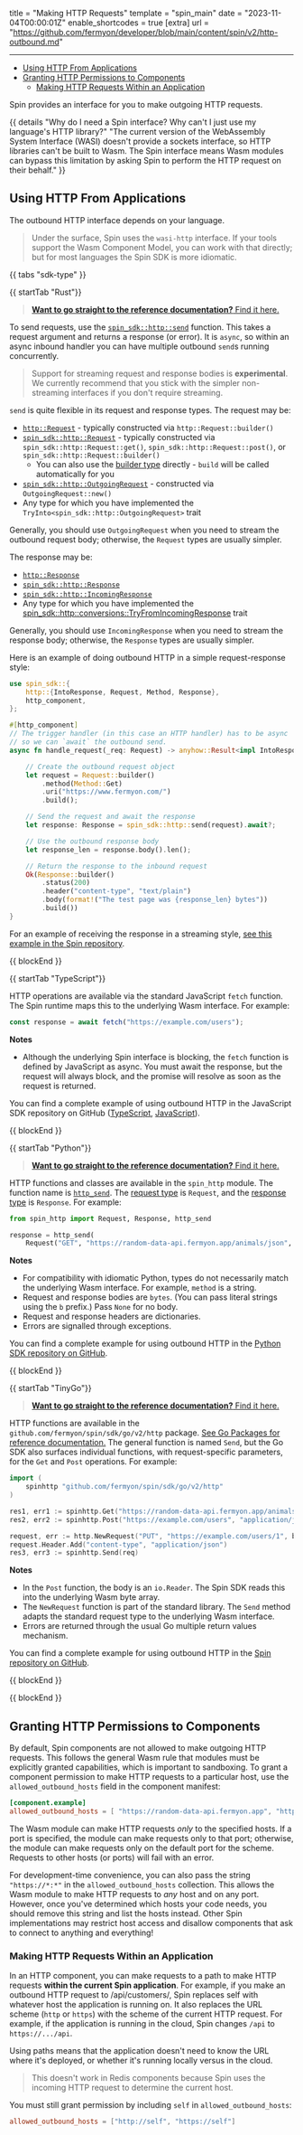 title = "Making HTTP Requests"
template = "spin_main"
date = "2023-11-04T00:00:01Z"
enable_shortcodes = true
[extra]
url = "https://github.com/fermyon/developer/blob/main/content/spin/v2/http-outbound.md"

---
- [Using HTTP From Applications](#using-http-from-applications)
- [Granting HTTP Permissions to Components](#granting-http-permissions-to-components)
  - [Making HTTP Requests Within an Application](#making-http-requests-within-an-application)

Spin provides an interface for you to make outgoing HTTP requests.

{{ details "Why do I need a Spin interface? Why can't I just use my language's HTTP library?" "The current version of the WebAssembly System Interface (WASI) doesn't provide a sockets interface, so HTTP libraries can't be built to Wasm. The Spin interface means Wasm modules can bypass this limitation by asking Spin to perform the HTTP request on their behalf." }}

## Using HTTP From Applications

The outbound HTTP interface depends on your language.

> Under the surface, Spin uses the `wasi-http` interface. If your tools support the Wasm Component Model, you can work with that directly; but for most languages the Spin SDK is more idiomatic.

{{ tabs "sdk-type" }}

{{ startTab "Rust"}}

> [**Want to go straight to the reference documentation?**  Find it here.](https://fermyon.github.io/rust-docs/spin/main/spin_sdk/http/index.html)

To send requests, use the [`spin_sdk::http::send`](https://fermyon.github.io/rust-docs/spin/main/spin_sdk/http/fn.send.html) function. This takes a request argument and returns a response (or error). It is `async`, so within an async inbound handler you can have multiple outbound `send`s running concurrently.

> Support for streaming request and response bodies is **experimental**. We currently recommend that you stick with the simpler non-streaming interfaces if you don't require streaming.

`send` is quite flexible in its request and response types. The request may be:

* [`http::Request`](https://docs.rs/http/latest/http/request/struct.Request.html) - typically constructed via `http::Request::builder()`
* [`spin_sdk::http::Request`](https://fermyon.github.io/rust-docs/spin/main/spin_sdk/http/struct.Request.html) - typically constructed via `spin_sdk::http::Request::get()`, `spin_sdk::http::Request::post()`, or `spin_sdk::http::Request::builder()`
  * You can also use the [builder type](https://fermyon.github.io/rust-docs/spin/main/spin_sdk/http/struct.RequestBuilder.html) directly - `build` will be called automatically for you
* [`spin_sdk::http::OutgoingRequest`](https://fermyon.github.io/rust-docs/spin/main/spin_sdk/http/struct.OutgoingRequest.html) - constructed via `OutgoingRequest::new()`
* Any type for which you have implemented the `TryInto<spin_sdk::http::OutgoingRequest>` trait

Generally, you should use `OutgoingRequest` when you need to stream the outbound request body; otherwise, the `Request` types are usually simpler.

The response may be:

* [`http::Response`](https://docs.rs/http/latest/http/response/struct.Response.html)
* [`spin_sdk::http::Response`](https://fermyon.github.io/rust-docs/spin/main/spin_sdk/http/struct.Response.html)
* [`spin_sdk::http::IncomingResponse`](https://fermyon.github.io/rust-docs/spin/main/spin_sdk/http/struct.IncomingResponse.html)
* Any type for which you have implemented the [spin_sdk::http::conversions::TryFromIncomingResponse](https://fermyon.github.io/rust-docs/spin/main/spin_sdk/http/conversions/trait.TryFromIncomingResponse.html) trait

Generally, you should use `IncomingResponse` when you need to stream the response body; otherwise, the `Response` types are usually simpler.

Here is an example of doing outbound HTTP in a simple request-response style:

```rust
use spin_sdk::{
    http::{IntoResponse, Request, Method, Response},
    http_component,
};

#[http_component]
// The trigger handler (in this case an HTTP handler) has to be async
// so we can `await` the outbound send.
async fn handle_request(_req: Request) -> anyhow::Result<impl IntoResponse> {

    // Create the outbound request object
    let request = Request::builder()
        .method(Method::Get)
        .uri("https://www.fermyon.com/")
        .build();

    // Send the request and await the response
    let response: Response = spin_sdk::http::send(request).await?;

    // Use the outbound response body
    let response_len = response.body().len();

    // Return the response to the inbound request
    Ok(Response::builder()
        .status(200)
        .header("content-type", "text/plain")
        .body(format!("The test page was {response_len} bytes"))
        .build())
}
```

For an example of receiving the response in a streaming style, [see this example in the Spin repository](https://github.com/fermyon/spin/blob/main/examples/wasi-http-rust-streaming-outgoing-body/src/lib.rs).

{{ blockEnd }}

{{ startTab "TypeScript"}}

HTTP operations are available via the standard JavaScript `fetch` function. The Spin runtime maps this to the underlying Wasm interface. For example:

```javascript
const response = await fetch("https://example.com/users");
```

**Notes**

* Although the underlying Spin interface is blocking, the `fetch` function is defined by JavaScript as async. You must await the response, but the request will always block, and the promise will resolve as soon as the request is returned.

You can find a complete example of using outbound HTTP in the JavaScript SDK repository on GitHub ([TypeScript](https://github.com/fermyon/spin-js-sdk/tree/main/examples/typescript/outbound_http), [JavaScript](https://github.com/fermyon/spin-js-sdk/tree/main/examples/javascript/outbound-http)).

{{ blockEnd }}

{{ startTab "Python"}}

> [**Want to go straight to the reference documentation?**  Find it here.](https://fermyon.github.io/spin-python-sdk/v1/spin_http.html)

HTTP functions and classes are available in the `spin_http` module. The function name is [`http_send`](https://fermyon.github.io/spin-python-sdk/v1/spin_http.html#spin_sdk.spin_http.http_send). The [request type](https://fermyon.github.io/spin-python-sdk/v1/spin_http.html#spin_sdk.spin_http.Request) is `Request`, and the [response type](https://fermyon.github.io/spin-python-sdk/v1/spin_http.html#spin_sdk.spin_http.Response) is `Response`. For example:

```python
from spin_http import Request, Response, http_send

response = http_send(
    Request("GET", "https://random-data-api.fermyon.app/animals/json", {}, None))
```

**Notes**

* For compatibility with idiomatic Python, types do not necessarily match the underlying Wasm interface. For example, `method` is a string.
* Request and response bodies are `bytes`. (You can pass literal strings using the `b` prefix.)  Pass `None` for no body.
* Request and response headers are dictionaries.
* Errors are signalled through exceptions.

You can find a complete example for using outbound HTTP in the [Python SDK repository on GitHub](https://github.com/fermyon/spin-python-sdk/tree/main/examples/outbound_http).

{{ blockEnd }}

{{ startTab "TinyGo"}}

> [**Want to go straight to the reference documentation?**  Find it here.](https://pkg.go.dev/github.com/fermyon/spin/sdk/go/v2@v2.0.0/http)

HTTP functions are available in the `github.com/fermyon/spin/sdk/go/v2/http` package. [See Go Packages for reference documentation.](https://pkg.go.dev/github.com/fermyon/spin/sdk/go/v2/http) The general function is named `Send`, but the Go SDK also surfaces individual functions, with request-specific parameters, for the `Get` and `Post` operations. For example:

```go
import (
	spinhttp "github.com/fermyon/spin/sdk/go/v2/http"
)

res1, err1 := spinhttp.Get("https://random-data-api.fermyon.app/animals/json")
res2, err2 := spinhttp.Post("https://example.com/users", "application/json", json)

request, err := http.NewRequest("PUT", "https://example.com/users/1", bytes.NewBufferString(user1))
request.Header.Add("content-type", "application/json")
res3, err3 := spinhttp.Send(req)

```

**Notes**

* In the `Post` function, the body is an `io.Reader`. The Spin SDK reads this into the underlying Wasm byte array.
* The `NewRequest` function is part of the standard library. The `Send` method adapts the standard request type to the underlying Wasm interface.
* Errors are returned through the usual Go multiple return values mechanism.

You can find a complete example for using outbound HTTP in the [Spin repository on GitHub](https://github.com/fermyon/spin/tree/main/examples/http-tinygo-outbound-http).

{{ blockEnd }}

{{ blockEnd }}

## Granting HTTP Permissions to Components

By default, Spin components are not allowed to make outgoing HTTP requests. This follows the general Wasm rule that modules must be explicitly granted capabilities, which is important to sandboxing. To grant a component permission to make HTTP requests to a particular host, use the `allowed_outbound_hosts` field in the component manifest:

```toml
[component.example]
allowed_outbound_hosts = [ "https://random-data-api.fermyon.app", "http://api.example.com:8080" ]
```

The Wasm module can make HTTP requests _only_ to the specified hosts. If a port is specified, the module can make requests only to that port; otherwise, the module can make requests only on the default port for the scheme. Requests to other hosts (or ports) will fail with an error.

For development-time convenience, you can also pass the string `"https://*:*"` in the `allowed_outbound_hosts` collection. This allows the Wasm module to make HTTP requests to _any_ host and on any port. However, once you've determined which hosts your code needs, you should remove this string and list the hosts instead.  Other Spin implementations may restrict host access and disallow components that ask to connect to anything and everything!

### Making HTTP Requests Within an Application

In an HTTP component, you can make requests to a path to make HTTP requests **within the current Spin application**. For example, if you make an outbound HTTP request to /api/customers/, Spin replaces self with whatever host the application is running on. It also replaces the URL scheme (`http` or `https`) with the scheme of the current HTTP request. For example, if the application is running in the cloud, Spin changes `/api` to `https://.../api`.

Using paths means that the application doesn't need to know the URL where it's deployed, or whether it's running locally versus in the cloud.

> This doesn't work in Redis components because Spin uses the incoming HTTP request to determine the current host.

You must still grant permission by including `self` in `allowed_outbound_hosts`:

```toml
allowed_outbound_hosts = ["http://self", "https://self"]
```
